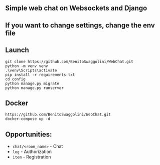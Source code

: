 ## Simple web chat on Websockets and Django



## If you want to change  settings, change the env file



Launch
------

```
git clone https://github.com/BenitoSwaggolini/WebChat.git
python -m venv venv
.\venv\Scripts\activate
pip install -r requirements.txt
cd config
python manage.py migrate
python manage.py runserver
```



Docker
------

```
https://github.com/BenitoSwaggolini/WebChat.git
docker-compose up -d
```




Opportunities:
------


* `chat/<room_name>` - Chat
* `log` - Authorization
* `item` - Registration

